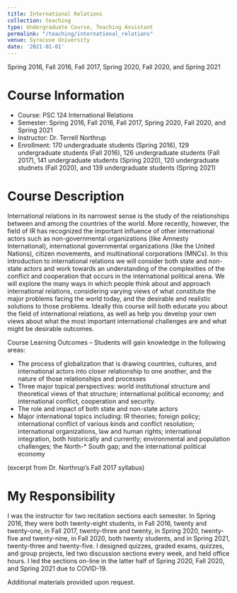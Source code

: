 ```yaml
---
title: International Relations
collection: teaching
type: Undergraduate Course, Teaching Assistant
permalink: "/teaching/international_relations"
venue: Syracuse University
date: '2021-01-01'
---
```


Spring 2016, Fall 2016, Fall 2017, Spring 2020, Fall 2020, and Spring 2021

Course Information
======
* Course: PSC 124 International Relations   
* Semester: Spring 2016, Fall 2016, Fall 2017, Spring 2020, Fall 2020, and Spring 2021
* Instructor: Dr. Terrell Northrup    
* Enrollment: 170 undergraduate students (Spring 2016), 129 undergraduate students (Fall 2016), 126 undergraduate students (Fall 2017), 141 undergraduate students (Spring 2020), 120 undergraduate studnets (Fall 2020), and 139 undergraduate students (Spring 2021)

Course Description
======
International relations in its narrowest sense is the study of the relationships between and among the countries of the world. More recently, however, the field of IR has recognized the important influence of other international actors such as non-governmental organizations (like Amnesty International), international governmental organizations (like the United Nations), citizen movements, and multinational corporations (MNCs). In this introduction to international relations we will consider both state and non-state actors and work towards an understanding of the complexities of the conflict and cooperation that occurs in the international political arena. We will explore the many ways in which people think about and approach international relations, considering varying views of what constitute the major problems facing the world today, and the desirable and realistic solutions to those problems. Ideally this course will both educate you about the field of international relations, as well as help you develop your own views about what the most important international challenges are and what might be desirable outcomes.       

Course Learning Outcomes – Students will gain knowledge in the following areas:

* The process of globalization that is drawing countries, cultures, and international actors into closer relationship to one another, and the nature of those relationships and processes
* Three major topical perspectives: world institutional structure and theoretical views of that structure; international political economy; and international conflict, cooperation and security.
* The role and impact of both state and non-state actors
* Major international topics including: IR theories; foreign policy; international conflict of various kinds and conflict resolution; international organizations, law and human rights; international integration, both historically and currently; environmental and population challenges; the North-* South gap; and the international political economy    

(excerpt from Dr. Northrup’s Fall 2017 syllabus)

My Responsibility
======
I was the instructor for two recitation sections each semester. In Spring 2016, they were both twenty-eight students, in Fall 2016, twenty and twenty-one, in Fall 2017, twenty-three and twenty, in Spring 2020, twenty-five and twenty-nine, in Fall 2020, both twenty students, and in Spring 2021, twenty-three and twenty-five. I designed quizzes, graded exams, quizzes, and group projects, led two discussion sections every week, and held office hours. I led the sections on-line in the latter half of Spring 2020, Fall 2020, and Spring 2021 due to COVID-19.


Additional materials provided upon request.
